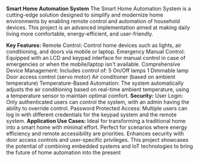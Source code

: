 **Smart Home Automation System**
The Smart Home Automation System is a cutting-edge solution designed to simplify and modernize home environments by enabling remote control and automation of household devices. This project is an advanced implementation aimed at making daily living more comfortable, energy-efficient, and user-friendly.

**Key Features:**
Remote Control: Control home devices such as lights, air conditioning, and doors via mobile or laptop.
Emergency Manual Control: Equipped with an LCD and keypad interface for manual control in case of emergencies or when the mobile/laptop isn't available.
Comprehensive Device Management: Includes control of:
5 On/Off lamps
1 Dimmable lamp
Door access control (servo motor)
Air conditioner (based on ambient temperature)
Temperature-Based Automation: The system automatically adjusts the air conditioning based on real-time ambient temperature, using a temperature sensor to maintain optimal comfort.
**Security:**
User Login: Only authenticated users can control the system, with an admin having the ability to override control.
Password Protected Access: Multiple users can log in with different credentials for the keypad system and the remote system.
**Application Use Cases:**
Ideal for transforming a traditional home into a smart home with minimal effort.
Perfect for scenarios where energy efficiency and remote accessibility are priorities.
Enhances security with door access controls and user-specific privileges.
This project showcases the potential of combining embedded systems and IoT technologies to bring the future of home automation into the present
